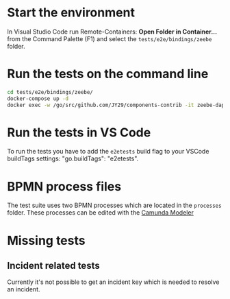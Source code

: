# Start the environment

In Visual Studio Code run Remote-Containers: **Open Folder in Container...** from the Command Palette (F1) and select the `tests/e2e/bindings/zeebe` folder.

# Run the tests on the command line

```bash
cd tests/e2e/bindings/zeebe/
docker-compose up -d
docker exec -w /go/src/github.com/JY29/components-contrib -it zeebe-dapr-1 make e2e-tests-zeebe
```

# Run the tests in VS Code

To run the tests you have to add the `e2etests` build flag to your VSCode buildTags settings: "go.buildTags": "e2etests".

# BPMN process files

The test suite uses two BPMN processes which are located in the `processes` folder. These processes can be edited with the [Camunda Modeler](https://camunda.com/de/products/camunda-platform/modeler/)

# Missing tests

## Incident related tests

Currently it's not possible to get an incident key which is needed to resolve an incident.
